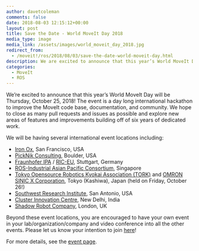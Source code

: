```yaml
---
author: davetcoleman
comments: false
date: 2018-08-03 12:15:12+00:00
layout: post
title: Save the Date - World MoveIt Day 2018
media_type: image
media_link: /assets/images/world_moveit_day_2018.jpg
redirect_from:
  - /moveit!/ros/2018/08/03/save-the-date-world-moveit-day.html
description: We are excited to announce that this year’s World MoveIt Day will be Thursday, October 25, 2018! The event is a day long international hackathon to improve the MoveIt code base, documentation, and community.
categories:
  - MoveIt
  - ROS
---
```


We’re excited to announce that this year’s World MoveIt Day will be Thursday, October 25, 2018! The event is a day long international hackathon to improve the MoveIt code base, documentation, and community. We hope to close as many pull requests and issues as possible and explore new areas of features and improvements building off of six years of dedicated work.

We will be having several international event locations including:

- [Iron Ox](http://ironox.com/), San Francisco, USA
- [PickNik Consulting](https://picknik.ai/), Boulder, USA
- [Fraunhofer IPA](https://www.ipa.fraunhofer.de/en.html) / [RIC-EU](https://rosindustrial.org/ric-eu/), Stuttgart, Germany
- [ROS-Industrial Asian Pacific Consortium](http://rosindustrial.org/ric-apac/), Singapore
- [Tokyo Opensource Robotics Kyokai Association (TORK)](http://opensource-robotics.tokyo.jp/) and [OMRON SINIC X Corporation](http://tinyurl.com/omronsinicx), Tokyo (Kashiwa), Japan (held on Friday, October 26!)
- [Southwest Research Institute](https://www.swri.org/), San Antonio, USA
- [Cluster Innovation Centre](https://www.meetup.com/rosindia/events/254064159/), New Delhi, India
- [Shadow Robot Company](https://www.shadowrobot.com/world-moveit-day-2018-register-now/), London, UK

Beyond these event locations, you are encouraged to have your own event in your lab/organization/company and video conference into all the other events.
Please let us know your intention to join [here](https://docs.google.com/forms/d/e/1FAIpQLSdk_xMOVdqusdvT6vr5s6AnXV-GdtchCjrX-BXpyw642ahcBg/viewform)!

For more details, see the [event page](http://moveit.ros.org/events/world-moveit-day-2018/).
